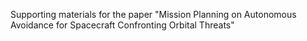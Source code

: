 Supporting materials for the paper "Mission Planning on Autonomous Avoidance for Spacecraft Confronting Orbital Threats"

